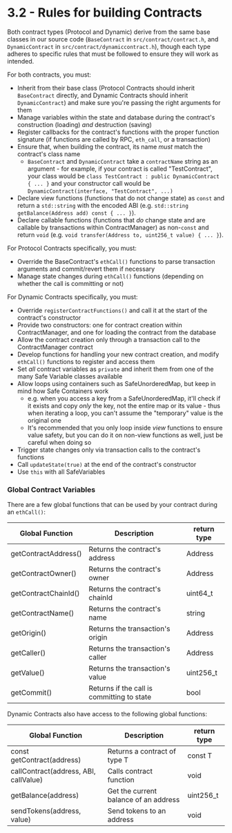 # 3.2 - Rules for building Contracts

Both contract types (Protocol and Dynamic) derive from the same base classes in our source code (`BaseContract` in `src/contract/contract.h`, and `DynamicContract` in `src/contract/dynamiccontract.h`), though each type adheres to specific rules that must be followed to ensure they will work as intended.

For both contracts, you must:

* Inherit from their base class (Protocol Contracts should inherit `BaseContract` directly, and Dynamic Contracts should inherit `DynamicContract`) and make sure you're passing the right arguments for them
* Manage variables within the state and database during the contract's construction (loading) *and* destruction (saving)
* Register callbacks for the contract's functions with the proper function signature (if functions are called by RPC, `eth_call`, or a transaction)
* Ensure that, when building the contract, its name *must* match the contract's class name
  * `BaseContract` and `DynamicContract` take a `contractName` string as an argument - for example, if your contract is called "TestContract", your class would be `class TestContract : public DynamicContract { ... }` and your constructor call would be `DynamicContract(interface, "TestContract", ...)`
* Declare view functions (functions that do not change state) as `const` and return a `std::string` with the encoded ABI (e.g. `std::string getBalance(Address add) const { ... }`).
* Declare callable functions (functions that *do* change state and are callable by transactions within ContractManager) as non-`const` and return `void` (e.g. `void transfer(Address to, uint256_t value) { ... }`).

For Protocol Contracts specifically, you must:

* Override the BaseContract's `ethCall()` functions to parse transaction arguments and commit/revert them if necessary
* Manage state changes during `ethCall()` functions (depending on whether the call is committing or not)

For Dynamic Contracts specifically, you must:

* Override `registerContractFunctions()` and call it at the start of the contract's constructor
* Provide two constructors: one for contract creation within ContractManager, and one for loading the contract from the database
* Allow the contract creation only through a transaction call to the ContractManager contract
* Develop functions for handling your new contract creation, and modify `ethCall()` functions to register and access them
* Set *all* contract variables as `private` and inherit them from one of the many Safe Variable classes available
* Allow loops using containers such as SafeUnorderedMap, but keep in mind how Safe Containers work
  * e.g. when you access a key from a SafeUnorderedMap, it'll check if it exists and copy *only* the key, not the entire map or its value - thus when iterating a loop, you can't assume the "temporary" value is the original one
  * It's recommended that you only loop inside *view* functions to ensure value safety, but you can do it on non-view functions as well, just be careful when doing so
* Trigger state changes only via transaction calls to the contract's functions
* Call `updateState(true)` at the end of the contract's constructor
* Use `this` with all SafeVariables

### Global Contract Variables

There are a few global functions that can be used by your contract during an `ethCall()`:

| Global Function | Description | return type |
| --------------- | ----------- |-------------|
| getContractAddress() | Returns the contract's address | Address     |
| getContractOwner() | Returns the contract's owner | Address     |
| getContractChainId() | Returns the contract's chainId | uint64_t    |
| getContractName() |  Returns the contract's name | string      |
| getOrigin() | Returns the transaction's origin | Address     |
| getCaller() | Returns the transaction's caller | Address     |
| getValue() | Returns the transaction's value | uint256_t   |
| getCommit() | Returns if the call is committing to state | bool |

Dynamic Contracts also have access to the following global functions:

| Global Function                       | Description                  | return type |
|---------------------------------------|------------------------------|-------------|
| const getContract<T>(address)         | Returns a contract of type T | const T     |
| callContract(address, ABI, callValue) | Calls contract function      | void        |
| getBalance(address)                   | Get the current balance of an address | uint256_t |
| sendTokens(address, value)            | Send tokens to an address    | void        |

